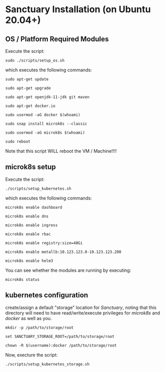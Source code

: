 # Sanctuary Installation (on Ubuntu 20.04+)

## OS / Platform Required Modules

Execute the script:

    sudo ./scripts/setup_os.sh 

which executes the following commands:

`sudo apt-get update`

`sudo apt-get upgrade`

`sudo apt-get openjdk-11-jdk git maven` 

`sudo apt-get docker.io`

`sudo usermod -aG docker $(whoami)`

`sudo snap install microk8s --classic`

`sudo usermod -aG microk8s $(whoami)`

`sudo reboot`

Note that this script WILL reboot the VM / Machine!!!!

## microk8s setup 

Execute the script: 

    ./scripts/setup_kubernetes.sh

which executes the following commands:

`microk8s enable dashboard`

`microk8s enable dns`

`microk8s enable ingress`

`microk8s enable rbac`

`microk8s enable registry:size=40Gi`

`microk8s enable metallb:10.123.123.0-10.123.123.200`

`microk8s enable helm3`

You can see whether the modules are running by executing:

`microk8s status`

## kubernetes configuration

create/assign a default "storage" location for _Sanctuary_, noting that this directory
will need to have read/write/execute privileges for _microk8s_ and _docker_ as well as you.

    mkdir -p /path/to/storage/root

    set SANCTUARY_STORAGE_ROOT=/path/to/storage/root

    chown -R $(username):docker /path/to/storage/root

Now, execture the script:

    ./scripts/setup_kubernetes_storage.sh




